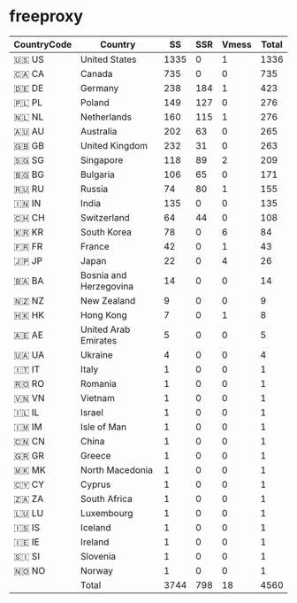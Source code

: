 # freeproxy

|CountryCode|Country|SS|SSR|Vmess|Total|
|  ----  | ----  |  ----  | ----  |  ----  | ----  |
|🇺🇸 US|United States|1335|0|1|1336|
|🇨🇦 CA|Canada|735|0|0|735|
|🇩🇪 DE|Germany|238|184|1|423|
|🇵🇱 PL|Poland|149|127|0|276|
|🇳🇱 NL|Netherlands|160|115|1|276|
|🇦🇺 AU|Australia|202|63|0|265|
|🇬🇧 GB|United Kingdom|232|31|0|263|
|🇸🇬 SG|Singapore|118|89|2|209|
|🇧🇬 BG|Bulgaria|106|65|0|171|
|🇷🇺 RU|Russia|74|80|1|155|
|🇮🇳 IN|India|135|0|0|135|
|🇨🇭 CH|Switzerland|64|44|0|108|
|🇰🇷 KR|South Korea|78|0|6|84|
|🇫🇷 FR|France|42|0|1|43|
|🇯🇵 JP|Japan|22|0|4|26|
|🇧🇦 BA|Bosnia and Herzegovina|14|0|0|14|
|🇳🇿 NZ|New Zealand|9|0|0|9|
|🇭🇰 HK|Hong Kong|7|0|1|8|
|🇦🇪 AE|United Arab Emirates|5|0|0|5|
|🇺🇦 UA|Ukraine|4|0|0|4|
|🇮🇹 IT|Italy|1|0|0|1|
|🇷🇴 RO|Romania|1|0|0|1|
|🇻🇳 VN|Vietnam|1|0|0|1|
|🇮🇱 IL|Israel|1|0|0|1|
|🇮🇲 IM|Isle of Man|1|0|0|1|
|🇨🇳 CN|China|1|0|0|1|
|🇬🇷 GR|Greece|1|0|0|1|
|🇲🇰 MK|North Macedonia|1|0|0|1|
|🇨🇾 CY|Cyprus|1|0|0|1|
|🇿🇦 ZA|South Africa|1|0|0|1|
|🇱🇺 LU|Luxembourg|1|0|0|1|
|🇮🇸 IS|Iceland|1|0|0|1|
|🇮🇪 IE|Ireland|1|0|0|1|
|🇸🇮 SI|Slovenia|1|0|0|1|
|🇳🇴 NO|Norway|1|0|0|1|
||Total|3744|798|18|4560|
